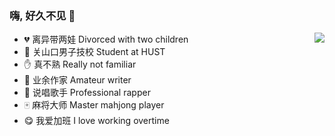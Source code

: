 ### 嗨, 好久不见 👋


<a href="https://github.com/DingjieFu">
<img align="right" src="http://github-readme-stats.vercel.app/api?username=DingjieFu&theme=dracula&hide_title=true&show_icons=true&icon_color=a7535a&text_color=474b4c&bg_color=ffffff">
</a>

  
- :broken_heart: 离异带两娃 Divorced with two children  
- :school: 关山口男子技校 Student at HUST
- :raised_hand: 真不熟 Really not familiar
- :scroll: 业余作家 Amateur writer
- :microphone: 说唱歌手 Professional rapper
- :mahjong: 麻将大师 Master mahjong player
- :yum: 我爱加班 I love working overtime

